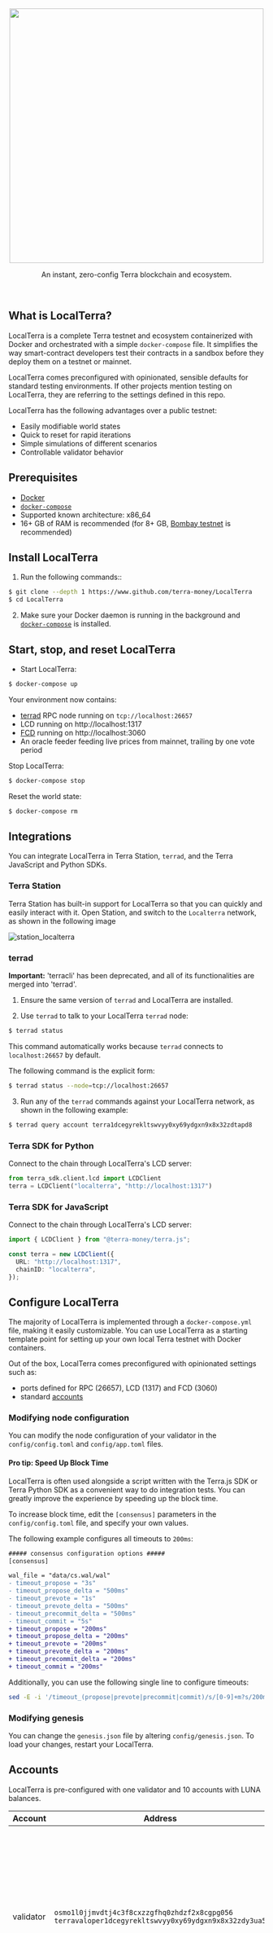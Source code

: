 <p>&nbsp;</p>
<p align="center">
<img src="https://raw.githubusercontent.com/terra-money/LocalTerra/master/img/localterra_logo_with_name.svg" width=500>
</p>

<p align="center">
An instant, zero-config Terra blockchain and ecosystem.
</p>

<br/>

## What is LocalTerra?

LocalTerra is a complete Terra testnet and ecosystem containerized with Docker and orchestrated with a simple `docker-compose` file. It simplifies the way smart-contract developers test their contracts in a sandbox before they deploy them on a testnet or mainnet.

LocalTerra comes preconfigured with opinionated, sensible defaults for standard testing environments. If other projects mention testing on LocalTerra, they are referring to the settings defined in this repo.

LocalTerra has the following advantages over a public testnet:

- Easily modifiable world states
- Quick to reset for rapid iterations
- Simple simulations of different scenarios
- Controllable validator behavior

## Prerequisites

- [Docker](https://www.docker.com/)
- [`docker-compose`](https://github.com/docker/compose)
- Supported known architecture: x86_64
- 16+ GB of RAM is recommended (for 8+ GB, [Bombay testnet](https://docs.terra.money/docs/develop/dapp/quick-start/using-terrain-testnet.html) is recommended)

## Install LocalTerra

1. Run the following commands::

```sh
$ git clone --depth 1 https://www.github.com/terra-money/LocalTerra
$ cd LocalTerra
```

2. Make sure your Docker daemon is running in the background and [`docker-compose`](https://github.com/docker/compose) is installed.

## Start, stop, and reset LocalTerra

- Start LocalTerra:

```sh
$ docker-compose up
```

Your environment now contains:

- [terrad](http://github.com/terra-money/core) RPC node running on `tcp://localhost:26657`
- LCD running on http://localhost:1317
- [FCD](http://www.github.com/terra-money/fcd) running on http://localhost:3060
- An oracle feeder feeding live prices from mainnet, trailing by one vote period



Stop LocalTerra:

```sh
$ docker-compose stop
```

Reset the world state:

```sh
$ docker-compose rm
```

## Integrations

You can integrate LocalTerra in Terra Station, `terrad`, and the Terra JavaScript and Python SDKs.

### Terra Station

Terra Station has built-in support for LocalTerra so that you can quickly and easily interact with it. Open Station, and switch to the `Localterra` network, as shown in the following image

![station_localterra](./img/station-localterra.png)

### terrad

**Important:** 'terracli' has been deprecated, and all of its functionalities are merged into 'terrad'.

1. Ensure the same version of `terrad` and LocalTerra are installed.

2. Use `terrad` to talk to your LocalTerra `terrad` node:

```sh
$ terrad status
```

This command automatically works because `terrad` connects to `localhost:26657` by default.

The following command is the explicit form:
```sh
$ terrad status --node=tcp://localhost:26657
```

3. Run any of the `terrad` commands against your LocalTerra network, as shown in the following example:

```sh
$ terrad query account terra1dcegyrekltswvyy0xy69ydgxn9x8x32zdtapd8
```

### Terra SDK for Python

Connect to the chain through LocalTerra's LCD server:

```python
from terra_sdk.client.lcd import LCDClient
terra = LCDClient("localterra", "http://localhost:1317")
```

### Terra SDK for JavaScript

Connect to the chain through LocalTerra's LCD server:

```ts
import { LCDClient } from "@terra-money/terra.js";

const terra = new LCDClient({
  URL: "http://localhost:1317",
  chainID: "localterra",
});
```

## Configure LocalTerra

The majority of LocalTerra is implemented through a `docker-compose.yml` file, making it easily customizable. You can use LocalTerra as a starting template point for setting up your own local Terra testnet with Docker containers.

Out of the box, LocalTerra comes preconfigured with opinionated settings such as:

- ports defined for RPC (26657), LCD (1317) and FCD (3060)
- standard [accounts](#accounts)

### Modifying node configuration

You can modify the node configuration of your validator in the `config/config.toml` and `config/app.toml` files.

#### Pro tip: Speed Up Block Time

LocalTerra is often used alongside a script written with the Terra.js SDK or Terra Python SDK as a convenient way to do integration tests. You can greatly improve the experience by speeding up the block time.

To increase block time, edit the `[consensus]` parameters in the `config/config.toml` file, and specify your own values.

The following example configures all timeouts to `200ms`:

```diff
##### consensus configuration options #####
[consensus]

wal_file = "data/cs.wal/wal"
- timeout_propose = "3s"
- timeout_propose_delta = "500ms"
- timeout_prevote = "1s"
- timeout_prevote_delta = "500ms"
- timeout_precommit_delta = "500ms"
- timeout_commit = "5s"
+ timeout_propose = "200ms"
+ timeout_propose_delta = "200ms"
+ timeout_prevote = "200ms"
+ timeout_prevote_delta = "200ms"
+ timeout_precommit_delta = "200ms"
+ timeout_commit = "200ms"
```

Additionally, you can use the following single line to configure timeouts:

```sh
sed -E -i '/timeout_(propose|prevote|precommit|commit)/s/[0-9]+m?s/200ms/' config/config.toml
```

### Modifying genesis

You can change the `genesis.json` file by altering `config/genesis.json`. To load your changes, restart your LocalTerra.

## Accounts

LocalTerra is pre-configured with one validator and 10 accounts with LUNA balances.

| Account   | Address                                                                                                  | Mnemonic                                                                                                                                                                   |
| --------- | -------------------------------------------------------------------------------------------------------- | -------------------------------------------------------------------------------------------------------------------------------------------------------------------------- |
| validator | `osmo1l0jjmvdtj4c3f8cxzzgfhq0zhdzf2x8cgpg056`<br/>`terravaloper1dcegyrekltswvyy0xy69ydgxn9x8x32zdy3ua5` | `artefact coral banana cereal split tower produce topple grow tennis juice fiber health easy song vessel uncover online cycle team struggle pattern spider tomorrow`                    |
| test1     | `terra1x46rqay4d3cssq8gxxvqz8xt6nwlz4td20k38v`                                                           | `notice oak worry limit wrap speak medal online prefer cluster roof addict wrist behave treat actual wasp year salad speed social layer crew genius`                       |
| test2     | `terra17lmam6zguazs5q5u6z5mmx76uj63gldnse2pdp`                                                           | `quality vacuum heart guard buzz spike sight swarm shove special gym robust assume sudden deposit grid alcohol choice devote leader tilt noodle tide penalty`              |
| test3     | `terra1757tkx08n0cqrw7p86ny9lnxsqeth0wgp0em95`                                                           | `symbol force gallery make bulk round subway violin worry mixture penalty kingdom boring survey tool fringe patrol sausage hard admit remember broken alien absorb`        |
| test4     | `terra199vw7724lzkwz6lf2hsx04lrxfkz09tg8dlp6r`                                                           | `bounce success option birth apple portion aunt rural episode solution hockey pencil lend session cause hedgehog slender journey system canvas decorate razor catch empty` |
| test5     | `terra18wlvftxzj6zt0xugy2lr9nxzu402690ltaf4ss`                                                           | `second render cat sing soup reward cluster island bench diet lumber grocery repeat balcony perfect diesel stumble piano distance caught occur example ozone loyal`        |
| test6     | `terra1e8ryd9ezefuucd4mje33zdms9m2s90m57878v9`                                                           | `spatial forest elevator battle also spoon fun skirt flight initial nasty transfer glory palm drama gossip remove fan joke shove label dune debate quick`                  |
| test7     | `terra17tv2hvwpg0ukqgd2y5ct2w54fyan7z0zxrm2f9`                                                           | `noble width taxi input there patrol clown public spell aunt wish punch moment will misery eight excess arena pen turtle minimum grain vague inmate`                       |
| test8     | `terra1lkccuqgj6sjwjn8gsa9xlklqv4pmrqg9dx2fxc`                                                           | `cream sport mango believe inhale text fish rely elegant below earth april wall rug ritual blossom cherry detail length blind digital proof identify ride`                 |
| test9     | `terra1333veey879eeqcff8j3gfcgwt8cfrg9mq20v6f`                                                           | `index light average senior silent limit usual local involve delay update rack cause inmate wall render magnet common feature laundry exact casual resource hundred`       |
| test10    | `terra1fmcjjt6yc9wqup2r06urnrd928jhrde6gcld6n`                                                           | `prefer forget visit mistake mixture feel eyebrow autumn shop pair address airport diesel street pass vague innocent poem method awful require hurry unhappy shoulder`     |

## License

This software is licensed under the MIT license.

© 2020 Terraform Labs, PTE.

<hr/>

<p>&nbsp;</p>
<p align="center">
    <a href="https://terra.money/"><img src="https://assets.website-files.com/611153e7af981472d8da199c/61794f2b6b1c7a1cb9444489_symbol-terra-blue.svg" align="center" width=200/></a>
</p>
<div align="center">
  <sub><em>Powering the innovation of money.</em></sub>
</div>
